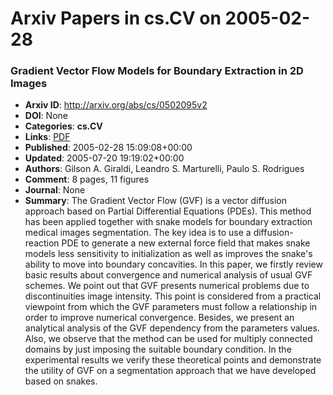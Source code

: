 # Arxiv Papers in cs.CV on 2005-02-28
### Gradient Vector Flow Models for Boundary Extraction in 2D Images
- **Arxiv ID**: http://arxiv.org/abs/cs/0502095v2
- **DOI**: None
- **Categories**: **cs.CV**
- **Links**: [PDF](http://arxiv.org/pdf/cs/0502095v2)
- **Published**: 2005-02-28 15:09:08+00:00
- **Updated**: 2005-07-20 19:19:02+00:00
- **Authors**: Gilson A. Giraldi, Leandro S. Marturelli, Paulo S. Rodrigues
- **Comment**: 8 pages, 11 figures
- **Journal**: None
- **Summary**: The Gradient Vector Flow (GVF) is a vector diffusion approach based on Partial Differential Equations (PDEs). This method has been applied together with snake models for boundary extraction medical images segmentation. The key idea is to use a diffusion-reaction PDE to generate a new external force field that makes snake models less sensitivity to initialization as well as improves the snake's ability to move into boundary concavities. In this paper, we firstly review basic results about convergence and numerical analysis of usual GVF schemes. We point out that GVF presents numerical problems due to discontinuities image intensity. This point is considered from a practical viewpoint from which the GVF parameters must follow a relationship in order to improve numerical convergence. Besides, we present an analytical analysis of the GVF dependency from the parameters values. Also, we observe that the method can be used for multiply connected domains by just imposing the suitable boundary condition. In the experimental results we verify these theoretical points and demonstrate the utility of GVF on a segmentation approach that we have developed based on snakes.



